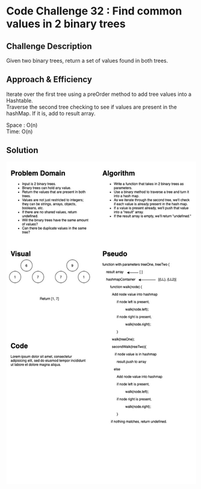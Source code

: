 # Code Challenge 32 : Find common values in 2 binary trees

<!-- Short summary or background information -->

## Challenge Description

<!-- Description of the challenge -->

Given two binary trees, return a set of values found in both trees.

## Approach & Efficiency

<!-- What approach did you take? Why? What is the Big O space/time for this approach? -->

Iterate over the first tree using a preOrder method to add tree values into a Hashtable.  
Traverse the second tree checking to see if values are present in the hashMap. If it is, add to result array.

Space : O(n)  
Time: O(n)

## Solution

<!-- Embedded whiteboard image -->

![UML](CodeChallenge32-UML.jpg)
